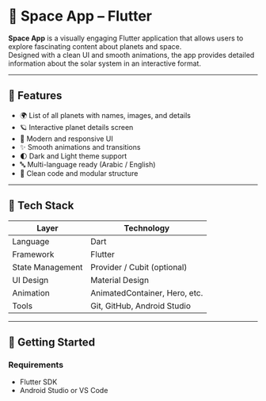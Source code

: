 # 🚀 Space App – Flutter

**Space App** is a visually engaging Flutter application that allows users to explore fascinating content about planets and space.  
Designed with a clean UI and smooth animations, the app provides detailed information about the solar system in an interactive format.

---

## 📱 Features

- 🌍 List of all planets with names, images, and details
- 🪐 Interactive planet details screen
- 🎨 Modern and responsive UI
- ✨ Smooth animations and transitions
- 🌓 Dark and Light theme support
- 🔤 Multi-language ready (Arabic / English)
- 🧱 Clean code and modular structure

---

## 🧠 Tech Stack

| Layer            | Technology                 |
|------------------|-----------------------------|
| Language         | Dart                        |
| Framework        | Flutter                     |
| State Management | Provider / Cubit (optional) |
| UI Design        | Material Design             |
| Animation        | AnimatedContainer, Hero, etc. |
| Tools            | Git, GitHub, Android Studio |

---

## 🚀 Getting Started

### Requirements

- Flutter SDK
- Android Studio or VS Code


